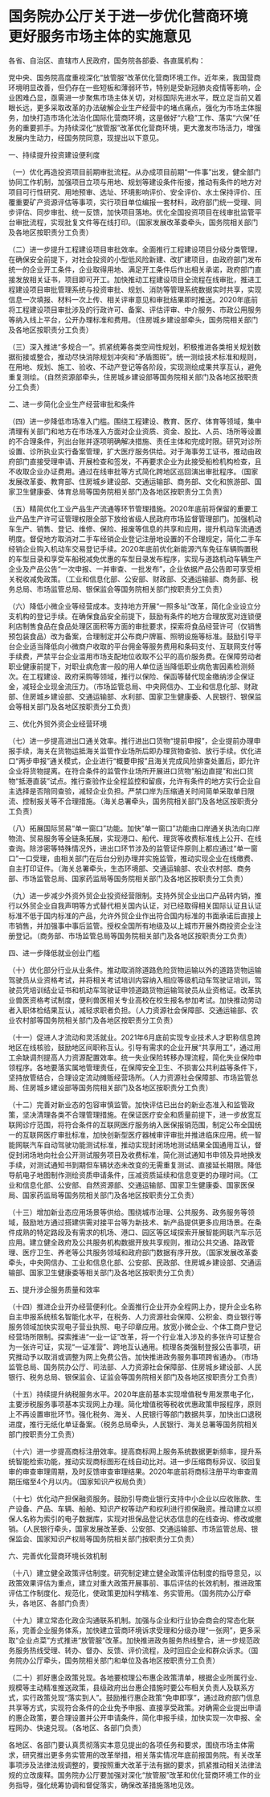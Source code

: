 # 国务院办公厅关于进一步优化营商环境 更好服务市场主体的实施意见

各省、自治区、直辖市人民政府，国务院各部委、各直属机构：

党中央、国务院高度重视深化“放管服”改革优化营商环境工作。近年来，我国营商环境明显改善，但仍存在一些短板和薄弱环节，特别是受新冠肺炎疫情等影响，企业困难凸显，亟需进一步聚焦市场主体关切，对标国际先进水平，既立足当前又着眼长远，更多采取改革的办法破解企业生产经营中的堵点痛点，强化为市场主体服务，加快打造市场化法治化国际化营商环境，这是做好“六稳”工作、落实“六保”任务的重要抓手。为持续深化“放管服”改革优化营商环境，更大激发市场活力，增强发展内生动力，经国务院同意，现提出以下意见。

一、持续提升投资建设便利度

（一）优化再造投资项目前期审批流程。从办成项目前期“一件事”出发，健全部门协同工作机制，加强项目立项与用地、规划等建设条件衔接，推动有条件的地方对项目可行性研究、用地预审、选址、环境影响评价、安全评价、水土保持评价、压覆重要矿产资源评估等事项，实行项目单位编报一套材料，政府部门统一受理、同步评估、同步审批、统一反馈，加快项目落地。优化全国投资项目在线审批监管平台审批流程，实现批复文件等在线打印。（国家发展改革委牵头，国务院相关部门及各地区按职责分工负责）

（二）进一步提升工程建设项目审批效率。全面推行工程建设项目分级分类管理，在确保安全前提下，对社会投资的小型低风险新建、改扩建项目，由政府部门发布统一的企业开工条件，企业取得用地、满足开工条件后作出相关承诺，政府部门直接发放相关证书，项目即可开工。加快推动工程建设项目全流程在线审批，推进工程建设项目审批管理系统与投资审批、规划、消防等管理系统数据实时共享，实现信息一次填报、材料一次上传、相关评审意见和审批结果即时推送。2020年底前将工程建设项目审批涉及的行政许可、备案、评估评审、中介服务、市政公用服务等纳入线上平台，公开办理标准和费用。（住房城乡建设部牵头，国务院相关部门及各地区按职责分工负责）

（三）深入推进“多规合一”。抓紧统筹各类空间性规划，积极推进各类相关规划数据衔接或整合，推动尽快消除规划冲突和“矛盾图斑”。统一测绘技术标准和规则，在用地、规划、施工、验收、不动产登记等各阶段，实现测绘成果共享互认，避免重复测绘。（自然资源部牵头，住房城乡建设部等国务院相关部门及各地区按职责分工负责）

二、进一步简化企业生产经营审批和条件

（四）进一步降低市场准入门槛。围绕工程建设、教育、医疗、体育等领域，集中清理有关部门和地方在市场准入方面对企业资质、资金、股比、人员、场所等设置的不合理条件，列出台账并逐项明确解决措施、责任主体和完成时限。研究对诊所设置、诊所执业实行备案管理，扩大医疗服务供给。对于海事劳工证书，推动由政府部门直接受理申请、开展检查和签发，不再要求企业为此接受船检机构检查，且不收取企业办证费用。通过在线审批等方式简化跨地区巡回演出审批程序。（国家发展改革委、教育部、住房城乡建设部、交通运输部、商务部、文化和旅游部、国家卫生健康委、体育总局等国务院相关部门及各地区按职责分工负责）

（五）精简优化工业产品生产流通等环节管理措施。2020年底前将保留的重要工业产品生产许可证管理权限全部下放给省级人民政府市场监督管理部门。加强机动车生产、销售、登记、维修、保险、报废等信息的共享和应用，提升机动车流通透明度。督促地方取消对二手车经销企业登记注册地设置的不合理规定，简化二手车经销企业购入机动车交易登记手续。2020年底前优化新能源汽车免征车辆购置税的车型目录和享受车船税减免优惠的车型目录发布程序，实现与道路机动车辆生产企业及产品公告“一次申报、一并审查、一批发布”，企业依据产品公告即可享受相关税收减免政策。（工业和信息化部、公安部、财政部、交通运输部、商务部、税务总局、市场监管总局、银保监会等国务院相关部门按职责分工负责）

（六）降低小微企业等经营成本。支持地方开展“一照多址”改革，简化企业设立分支机构的登记手续。在确保食品安全前提下，鼓励有条件的地方合理放宽对连锁便利店制售食品在食品处理区面积等方面的审批要求，探索将食品经营许可（仅销售预包装食品）改为备案，合理制定并公布商户牌匾、照明设施等标准。鼓励引导平台企业适当降低向小微商户收取的平台佣金等服务费用和条码支付、互联网支付等手续费，严禁平台企业滥用市场支配地位收取不公平的高价服务费。在保障劳动者职业健康前提下，对职业病危害一般的用人单位适当降低职业病危害因素检测频次。在工程建设、政府采购等领域，推行以保险、保函等替代现金缴纳涉企保证金，减轻企业现金流压力。（市场监管总局、中央网信办、工业和信息化部、财政部、住房城乡建设部、交通运输部、水利部、国家卫生健康委、人民银行、银保监会等相关部门及各地区按职责分工负责）

三、优化外贸外资企业经营环境

（七）进一步提高进出口通关效率。推行进出口货物“提前申报”，企业提前办理申报手续，海关在货物运抵海关监管作业场所后即办理货物查验、放行手续。优化进口“两步申报”通关模式，企业进行“概要申报”且海关完成风险排查处置后，即允许企业将货物提离。在符合条件的监管作业场所开展进口货物“船边直提”和出口货物“抵港直装”试点。推行查验作业全程监控和留痕，允许有条件的地方实行企业自主选择是否陪同查验，减轻企业负担。严禁口岸为压缩通关时间简单采取单日限流、控制报关等不合理措施。（海关总署牵头，国务院相关部门及各地区按职责分工负责）

（八）拓展国际贸易“单一窗口”功能。加快“单一窗口”功能由口岸通关执法向口岸物流、贸易服务等全链条拓展，实现港口、船代、理货等收费标准线上公开、在线查询。除涉密等特殊情况外，进出口环节涉及的监管证件原则上都应通过“单一窗口”一口受理，由相关部门在后台分别办理并实施监管，推动实现企业在线缴费、自主打印证件。（海关总署牵头，生态环境部、交通运输部、农业农村部、商务部、市场监管总局、国家药监局等国务院相关部门及各地区按职责分工负责）

（九）进一步减少外资外贸企业投资经营限制。支持外贸企业出口产品转内销，推行以外贸企业自我声明等方式替代相关国内认证，对已经取得相关国际认证且认证标准不低于国内标准的产品，允许外贸企业作出符合国内标准的书面承诺后直接上市销售，并加强事中事后监管。授权全国所有地级及以上城市开展外商投资企业注册登记。（商务部、市场监管总局等国务院相关部门及各地区按职责分工负责）

四、进一步降低就业创业门槛

（十）优化部分行业从业条件。推动取消除道路危险货物运输以外的道路货物运输驾驶员从业资格考试，并将相关考试培训内容纳入相应等级机动车驾驶证培训，驾驶员凭培训结业证书和机动车驾驶证申领道路货物运输驾驶员从业资格证。改革执业兽医资格考试制度，便利兽医相关专业高校在校生报名参加考试。加快推动劳动者入职体检结果互认，减轻求职者负担。（人力资源社会保障部、交通运输部、农业农村部等国务院相关部门及各地区按职责分工负责）

（十一）促进人才流动和灵活就业。2021年6月底前实现专业技术人才职称信息跨地区在线核验，鼓励地区间职称互认。引导有需求的企业开展“共享用工”，通过用工余缺调剂提高人力资源配置效率。统一失业保险转移办理流程，简化失业保险申领程序。各地要落实属地管理责任，在保障安全卫生、不损害公共利益等条件下，坚持放管结合，合理设定流动摊贩经营场所。（人力资源社会保障部、市场监管总局、住房城乡建设部等国务院相关部门及各地区按职责分工负责）

（十二）完善对新业态的包容审慎监管。加快评估已出台的新业态准入和监管政策，坚决清理各类不合理管理措施。在保证医疗安全和质量前提下，进一步放宽互联网诊疗范围，将符合条件的互联网医疗服务纳入医保报销范围，制定公布全国统一的互联网医疗审批标准，加快创新型医疗器械审评审批并推进临床应用。统一智能网联汽车自动驾驶功能测试标准，推动实现封闭场地测试结果全国通用互认，督促封闭场地向社会公开测试服务项目及收费标准，简化测试通知书申领及异地换发手续，对测试通知书到期但车辆状态未改变的无需重复测试、直接延长期限。降低导航电子地图制作测绘资质申请条件，压减资质延续和信息变更的办理时间。（工业和信息化部、公安部、自然资源部、交通运输部、国家卫生健康委、国家医保局、国家药监局等国务院相关部门及各地区按职责分工负责）

（十三）增加新业态应用场景等供给。围绕城市治理、公共服务、政务服务等领域，鼓励地方通过搭建供需对接平台等为新技术、新产品提供更多应用场景。在条件成熟的特定路段及有需求的机场、港口、园区等区域探索开展智能网联汽车示范应用。建立健全政府及公共服务机构数据开放共享规则，推动公共交通、路政管理、医疗卫生、养老等公共服务领域和政府部门数据有序开放。（国家发展改革委牵头，中央网信办、工业和信息化部、公安部、民政部、住房城乡建设部、交通运输部、国家卫生健康委等相关部门及各地区按职责分工负责）

五、提升涉企服务质量和效率

（十四）推进企业开办经营便利化。全面推行企业开办全程网上办，提升企业名称自主申报系统核名智能化水平，在税务、人力资源社会保障、公积金、商业银行等服务领域加快实现电子营业执照、电子印章应用。放宽小微企业、个体工商户登记经营场所限制。探索推进“一业一证”改革，将一个行业准入涉及的多张许可证整合为一张许可证，实现“一证准营”、跨地互认通用。梳理各类强制登报公告事项，研究推动予以取消或调整为网上免费公告。加快推进政务服务事项跨省通办。（市场监管总局、国务院办公厅、司法部、人力资源社会保障部、住房城乡建设部、人民银行、税务总局、银保监会、证监会等国务院相关部门及各地区按职责分工负责）

（十五）持续提升纳税服务水平。2020年底前基本实现增值税专用发票电子化，主要涉税服务事项基本实现网上办理。简化增值税等税收优惠政策申报程序，原则上不再设置审批环节。强化税务、海关、人民银行等部门数据共享，加快出口退税进度，推行无纸化单证备案。（税务总局牵头，人民银行、海关总署等国务院相关部门按职责分工负责）

（十六）进一步提高商标注册效率。提高商标网上服务系统数据更新频率，提升系统智能检索功能，推动实现商标图形在线自动比对。进一步压缩商标异议、驳回复审的审查审理周期，及时反馈审查审理结果。2020年底前将商标注册平均审查周期压缩至4个月以内。（国家知识产权局负责）

（十七）优化动产担保融资服务。鼓励引导商业银行支持中小企业以应收账款、生产设备、产品、车辆、船舶、知识产权等动产和权利进行担保融资。推动建立以担保人名称为索引的电子数据库，实现对担保品登记状态信息的在线查询、修改或撤销。（人民银行牵头，国家发展改革委、公安部、交通运输部、市场监管总局、银保监会、国家知识产权局等国务院相关部门按职责分工负责）

六、完善优化营商环境长效机制

（十八）建立健全政策评估制度。研究制定建立健全政策评估制度的指导意见，以政策效果评估为重点，建立对重大政策开展事前、事后评估的长效机制，推进政策评估工作制度化、规范化，使政策更加科学精准、务实管用。（国务院办公厅牵头，各地区、各部门负责）

（十九）建立常态化政企沟通联系机制。加强与企业和行业协会商会的常态化联系，完善企业服务体系，加快建立营商环境诉求受理和分级办理“一张网”，更多采取“企业点菜”方式推进“放管服”改革。加快推进政务服务热线整合，进一步规范政务服务热线受理、转办、督办、反馈、评价流程，及时回应企业和群众诉求。（国务院办公厅牵头，国务院相关部门和单位及各地区按职责分工负责）

（二十）抓好惠企政策兑现。各地要梳理公布惠企政策清单，根据企业所属行业、规模等主动精准推送政策，县级政府出台惠企措施时要公布相关负责人及联系方式，实行政策兑现“落实到人”。鼓励推行惠企政策“免申即享”，通过政府部门信息共享等方式，实现符合条件的企业免予申报、直接享受政策。对确需企业提出申请的惠企政策，要合理设置并公开申请条件，简化申报手续，加快实现一次申报、全程网办、快速兑现。（各地区、各部门负责）

各地区、各部门要认真贯彻落实本意见提出的各项任务和要求，围绕市场主体需求，研究推出更多务实管用的改革举措，相关落实情况年底前报国务院。有关改革事项涉及法律法规调整的，要按照重大改革于法有据的要求，抓紧推动相关法律法规的立改废释。国务院办公厅要加强对深化“放管服”改革和优化营商环境工作的业务指导，强化统筹协调和督促落实，确保改革措施落地见效。

